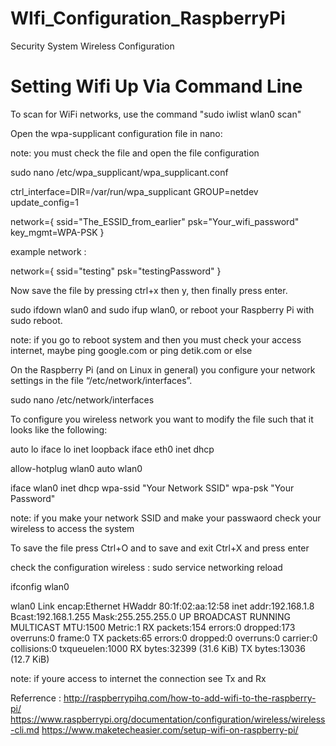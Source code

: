 # WIfi_Configuration_RaspberryPi
Security System Wireless Configuration

# Setting Wifi Up Via Command Line

To scan for WiFi networks, use the command "sudo iwlist wlan0 scan"

Open the wpa-supplicant configuration file in nano: 

note: you must check the file and open the file configuration

sudo nano /etc/wpa_supplicant/wpa_supplicant.conf

ctrl_interface=DIR=/var/run/wpa_supplicant GROUP=netdev
update_config=1

network={
    ssid="The_ESSID_from_earlier"
    psk="Your_wifi_password"
    key_mgmt=WPA-PSK
}

example network :

network={
    ssid="testing"
    psk="testingPassword"
}

Now save the file by pressing ctrl+x then y, then finally press enter.

sudo ifdown wlan0 and sudo ifup wlan0, or reboot your Raspberry Pi with sudo reboot.

note: if you go to reboot system and then you must check your access internet, maybe ping google.com or ping detik.com or else

On the Raspberry Pi (and on Linux in general) you configure your network settings in the file “/etc/network/interfaces”. 

sudo nano /etc/network/interfaces

To configure you wireless network you want to modify the file such that it looks like the following:

auto lo
iface lo inet loopback
iface eth0 inet dhcp

allow-hotplug wlan0
auto wlan0

iface wlan0 inet dhcp
   wpa-ssid "Your Network SSID"
   wpa-psk "Your Password"
   
note: if you make your network SSID and make your passwaord check your wireless to access the system

To save the file press Ctrl+O and to save and exit Ctrl+X and press enter

check the configuration wireless  : sudo service networking reload

ifconfig wlan0

wlan0 Link encap:Ethernet HWaddr 80:1f:02:aa:12:58
      inet addr:192.168.1.8 Bcast:192.168.1.255 Mask:255.255.255.0
      UP BROADCAST RUNNING MULTICAST MTU:1500 Metric:1
      RX packets:154 errors:0 dropped:173 overruns:0 frame:0
      TX packets:65 errors:0 dropped:0 overruns:0 carrier:0
      collisions:0 txqueuelen:1000
      RX bytes:32399 (31.6 KiB) TX bytes:13036 (12.7 KiB)
      
note: if youre access to internet the connection see Tx and Rx 

Referrence : http://raspberrypihq.com/how-to-add-wifi-to-the-raspberry-pi/  https://www.raspberrypi.org/documentation/configuration/wireless/wireless-cli.md  https://www.maketecheasier.com/setup-wifi-on-raspberry-pi/



